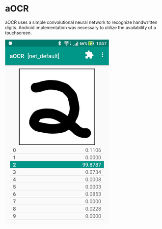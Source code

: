 # aOCR

aOCR uses a simple convolutional neural network to recognize handwritten digits.  Android implementation was necessary to utilize the availability of a touchscreen.

![](/screen1.png?raw=true)